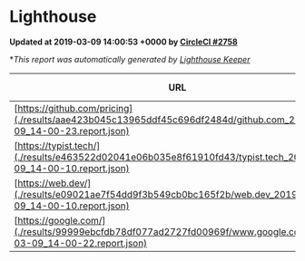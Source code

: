 
# Lighthouse

**Updated at 2019-03-09 14:00:53 +0000 by [CircleCI #2758](https://circleci.com/gh/ItinerisLtd/lighthouse-keeper-example/2758)**

**This report was automatically generated by [Lighthouse Keeper](https://github.com/itinerisltd/lighthouse-keeper)*

| URL | Performance | Accessibility | Best Practices | SEO | PWA | Updated At |
| --- | --- | --- | --- | --- | --- | --- |
| [https://github.com/pricing](./results/aae423b045c13965ddf45c696df2484d/github.com_2019-03-09_14-00-23.report.json) | 0.67 | 0.89 | 0.93 | 0.91 | 0.58 | 2019-03-09T14:00:23.758Z |
| [https://typist.tech/](./results/e463522d02041e06b035e8f61910fd43/typist.tech_2019-03-09_14-00-10.report.json) | 1 |  |  |  |  | 2019-03-09T14:00:10.406Z |
| [https://web.dev/](./results/e09021ae7f54dd9f3b549cb0bc165f2b/web.dev_2019-03-09_14-00-10.report.json) | 0.97 | 0.93 | 1 | 0.87 | 1 | 2019-03-09T14:00:10.882Z |
| [https://google.com/](./results/99999ebcfdb78df077ad2727fd00969f/www.google.com_2019-03-09_14-00-22.report.json) | 0.95 | 0.71 | 0.93 | 0.82 | 0.58 | 2019-03-09T14:00:22.562Z |

